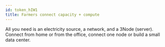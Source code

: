 ```yaml
---
id: token_hIW1
title: Farmers connect capacity + compute
---
```


All you need is an electricity source, a network, and a 3Node (server). Connect from home or from the office, connect one node or build a small data center.
